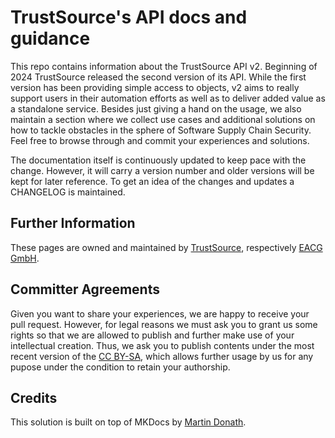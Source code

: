 # TrustSource's API docs and guidance

This repo contains information about the TrustSource API v2. Beginning of 2024 TrustSource released the second version of its API. While the first version has been providing simple access to objects, v2 aims to really support users in their automation efforts as well as to deliver added value as a standalone service. Besides just giving a hand on the usage, we also maintain a section where we collect use cases and additional solutions on how to tackle obstacles in the sphere of Software Supply Chain Security. Feel free to browse through and commit your experiences and solutions.

The documentation itself is continuously updated to keep pace with the change. However, it will carry a version number and older versions will be kept for later reference. To get an idea of the changes and updates a CHANGELOG is maintained.

## Further Information
These pages are owned and maintained by [TrustSource](https://www.trustsource.io), respectively [EACG GmbH](https://www.eacg.de).  

## Committer Agreements
Given you want to share your experiences, we are happy to receive your pull request. However, for legal reasons we must ask you to grant us some rights so that we are allowed to publish and further make use of your intellectual creation. Thus, we ask you to publish contents under the most recent version of the [CC BY-SA](https://creativecommons.org/licenses/by-sa/4.0/deed.en), which allows further usage by us for any pupose under the condition to retain your authorship. 

## Credits
This solution is built on top of MKDocs by [Martin Donath](https://github.com/squidfunk).

